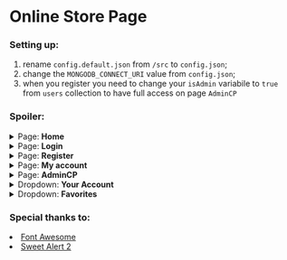 # Online Store Page

<h3>Setting up:</h3>

1. rename `config.default.json` from `/src` to `config.json`;
2. change the `MONGODB_CONNECT_URI` value from `config.json`;
3. when you register you need to change your `isAdmin` variabile to `true` from `users` collection to have full access on page `AdminCP`

<h3>Spoiler:</h3>

<details>
    <summary>Page: <b>Home</b></summary>
    <img src="https://i.imgur.com/A6bhrcm.png"/>
</details>

<details>
    <summary>Page: <b>Login</b></summary>
    <img src="https://i.imgur.com/REe6th4.png"/>
</details>

<details>
    <summary>Page: <b>Register</b></summary>
    <img src="https://i.imgur.com/Elhqxqa.png"/>
</details>

<details>
    <summary>Page: <b>My account</b></summary>
    <img src="https://i.imgur.com/dDxfCPn.png"/>
</details>

<details>
    <summary>Page: <b>AdminCP</b></summary>
    <img src="https://i.imgur.com/15o5Flv.png"/>
</details>

<details>
    <summary>Dropdown: <b>Your Account</b></summary>
    <img src="https://i.imgur.com/G43khM1.png"/>
</details>

<details>
    <summary>Dropdown: <b>Favorites</b></summary>
    <img src="https://i.imgur.com/gAqxgJ4.png"/>
</details>

<h3>Special thanks to:</h3>
<li><a href="https://fontawesome.com/">Font Awesome</a></li>
<li><a href="https://sweetalert2.github.io/">Sweet Alert 2</a></li>